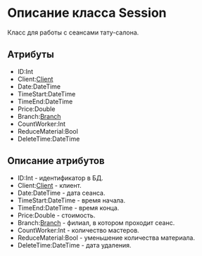 # Описание класса Session
Класс для работы с сеансами тату-салона.

## Атрибуты

* ID:Int
* Client:[Client](https://github.com/To4ilko1/TattooParlor/blob/master/docs/Client.md "объект класса Client")
* Date:DateTime
* TimeStart:DateTime
* TimeEnd:DateTime
* Price:Double
* Branch:[Branch](https://github.com/To4ilko1/TattooParlor/blob/master/docs/Branch.md "объект класса Branch")
* CountWorker:Int
* ReduceMaterial:Bool
* DeleteTime:DateTime

## Описание атрибутов

* ID:Int - идентификатор в БД.
* Client:[Client](https://github.com/To4ilko1/TatooParlor/blob/master/docs/Client.md "объект класса Client") - клиент.
* Date:DateTime - дата сеанса.
* TimeStart:DateTime - время начала.
* TimeEnd:DateTime - время конца.
* Price:Double - стоимость.
* Branch:[Branch](https://github.com/To4ilko1/TattooParlor/blob/master/docs/Branch.md "объект класса Branch") - филиал, в котором проходит сеанс.
* CountWorker:Int - количество мастеров.
* ReduceMaterial:Bool - уменьшение количества материала.
* DeleteTime:DateTime - дата удаления.